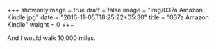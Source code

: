+++
showonlyimage = true
draft = false
image = "img/037a Amazon Kindle.jpg"
date = "2016-11-05T18:25:22+05:30"
title = "037a Amazon Kindle"
weight = 0
+++

And I would walk 10,000 miles.

